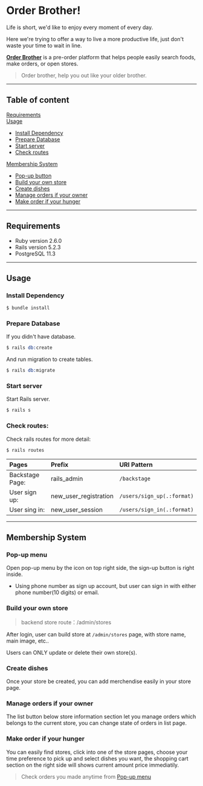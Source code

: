 # Order Brother!

Life is short, we'd like to enjoy every moment of every day.

Here we're trying to offer a way to live a more productive life,
just don't waste your time to wait in line.

[**Order Brother**](#Order-Brother!) is a pre-order platform that helps people easily search foods, make orders, or open stores.

> Order brother, help you out like your older brother.

---

## Table of content
[Requirements](#Requirements)  
[Usage](#Usage)  
  - [Install Dependency](#Install-Dependency)  
  - [Prepare Database](#Prepare-Database)
  - [Start server](#Start-server)
  - [Check routes](#Check-routes)

[Membership System](#Membership-System)  
  - [Pop-up button](#Pop-up-menu)
  - [Build your own store](#Build-your-own-store)
  - [Create dishes](#Create-dishes)
  - [Manage orders if your owner](#Manage-orders-if-your-owner)
  - [Make order if your hunger](#Make-order-if-your-hunger)

---

## Requirements

- Ruby version 2.6.0
- Rails version 5.2.3
- PostgreSQL 11.3

---
## Usage

### Install Dependency

```s
$ bundle install
```

### Prepare Database

If you didn't have database.

```s
$ rails db:create
```

And run migration to create tables.

```s
$ rails db:migrate
```

### Start server

Start Rails server.

```s
$ rails s
```

### Check routes:

Check rails routes for more detail:

```
$ rails routes
```

| Pages           | Prefix                | URI Pattern                |
| :-------------- | :-------------------- | :------------------------- |
| Backstage Page: | rails_admin           | `/backstage`               |
| User sign up:   | new_user_registration | `/users/sign_up(.:format)` |
| User sing in:   | new_user_session      | `/users/sign_in(.:format)` |

---

## Membership System

### Pop-up menu

Open pop-up menu by the icon on top right side, the sign-up button is right inside.

- Using phone number as sign up account, but user can sign in with either phone number(10 digits) or email.

### Build your own store

> backend store route：/admin/stores

<!-- - **登入後**可以建立商店   -->
  After login, user can build store at `/admin/stores` page, with store name, main image, etc..

<!-- - 只能編輯、刪除自己的店面   -->
  Users can ONLY update or delete their own store(s).

### Create dishes

<!-- - 只能在自己的店面上架、編輯產品   -->
  Once your store be created, you can add merchendise easily in your store page.

### Manage orders if your owner

The list button below store information section let you manage orders which belongs to the current store, you can change state of orders in list page.

### Make order if your hunger

You can easily find stores, click into one of the store pages, choose your time preference to pick up and select dishes you want, the shopping cart section on the right side will shows current amount price immediatily.

> Check orders you made anytime from [Pop-up menu](#Pop-up-menu)